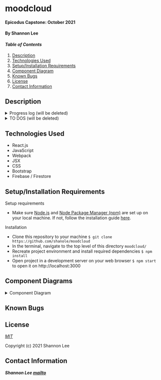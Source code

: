 # moodcloud

#### Epicodus Capstone: October 2021

#### By Shannon Lee

#### _Table of Contents_

1. [Description](#description)
2. [Technologies Used](#technologies)
3. [Setup/Installation Requirements](#setup)
4. [Component Diagram](#diagram)
5. [Known Bugs](#bugs)
6. [License](#license)
7. [Contact Information](#contact)

## Description <a id="description"></a>

<details>
  <summary>Progress log (will be deleted)</summary>

- Sep 19
  - Submitted new capstone proposal, set up basic react environment
  - Planning component diagram, researching authentication w/ Firebase
  - Create to do list of tasks
- Sept 21
  - Static layout, Redux, and firebase set up
- Sept 22
  - Basic CRUD for new entries
  - I am SO CLOSE to getting the NewEntryForm component to add keywords to the keywords collection... I can get it to add, but not to update averages!!! Figure this out next time, as well as what to do when editing and deleting
- Sept 26
  - Finished database design for keyword collection
  - Incorporated pagination w/ EntryList - having trouble w/ infinite scroll
- Sept 27
  - Finished infinite scrolling EntryList
  - Researched Chart.js
  - Got basic implementation of chart down
  - Started authentication/authorization
- Sept 28
  - got auth/authorization logic figured out
  - created different routes
  - created and styled landing page
- Sept 29
  - user can now change display name and profile photo
  - styling for landing page

</details>

<details>
  <summary>TO DOS (will be deleted)</summary>

- [x] set up basic component structure with static components
  - [x] set up most static layout for dashboard
  - [x] incorporate Redux
    - [x] write reducers for dashboard display
    - [x] incorporate firebase
- [x] develop full CRUD for posts with firestore
  - [x] create new entry
  - [x] view entries on dashboard (Entry, EntryList)
    - [x] display entry list by DATE
    - [x] pagination
      - [x] _infinite scroll_
  - [x] view entry details (EntryDetails)
    - [x] don't forget TIMESTAMP
  - [x] edit/delete entry
    - [x] basic edit functionality
    - [x] basic delete functionality
      - [ ] _page to confirm delete?_
    - [x] make edit form redirect to entry DETAILS, not dashboard? --> learn about firestore queries lol
  - [x] keyword/hashtag form [react tags?](https://github.com/react-tags/react-tags)
- [x] **keyword collections in firestore**
  - [x] add and update averages for keywords when creating new post
  - [x] autosuggest
  - [x] Keyword component instead of random list elements
  - [x] KeywordDetails component - will have average, list of posts
- [x] figure out toggling between dashboard, form, keyword, and post views --FINISH BY 9/26

---

- [x] create GRAPH with Chart.js
  - [x] Each node should be able to link to a specific post
  - [x] Change timespans
  - [x] Modal on hover
- [x] Routing and landing page
- [x] authentication / authorization
  - [x] may need to change firestore db structure, esp for KEYWORDS -- all entries should have a userId assc w them; keywords may need to be nested in a user document
  - [x] redirecting when logging in not working
  - [x] security rules
- [x] UserControl components
  - [x] form to set displayName
  - [x] profile pic
  - [ ] _reset pw, change email, other user customization options_

---

- [ ] UI & styling that is responsive
  - [ ] basic dashboard layout & 'global' styling
    - [ ] why does the dashboard re-render??
  - [ ] navbar
  - [ ] chart
    - [ ] demo chart on landing page --FINISH BY 10/2
  - [ ] new form
    - [ ] react tags
    - [ ] input range
  - [ ] entries
    - [ ] entry list
    - [ ] entry details
  - [ ] keywords
    - [ ] keyword pill
    - [ ] keyword details
  - [ ] user
    - [ ] user control
    - [ ] user profile
  - [ ] animations
- [ ] readme --FINISH BY 10/9
  - [ ] component diagram
        _ [ ] \_weather widget with openWeather?_
- [ ] _limit only one post a day_
- [ ] _BONUS: fancy "cloud" view for keywords_

</details>

## Technologies Used <a id="technologies"></a>

- React.js
- JavaScript
- Webpack
- JSX
- CSS
- Bootstrap
- Firebase / Firestore

## Setup/Installation Requirements <a id="setup"></a>

Setup requirements

- Make sure [Node.js](https://nodejs.org/en/) and [Node Package Manager (npm)](https://www.npmjs.com/) are set up on your local machine. If not, follow the installation guide [here](https://www.learnhowtoprogram.com/intermediate-javascript/getting-started-with-javascript/installing-node-js).

Installation

- Clone this repository to your machine `$ git clone https://github.com/shanole/moodcloud`
- In the terminal, navigate to the top level of this directory `moodcloud/`
- Recreate project environment and install required dependencies `$ npm install`
- Open project in a development server on your web browser `$ npm start` to open it on http://localhost:3000

## Component Diagrams <a id="diagram"></a>

<details>
  <summary>Component Diagram</summary>

</details>

## Known Bugs <a id="bugs"></a>

## License <a id="license"></a>

_[MIT](https://choosealicense.com/licenses/mit/)_

Copyright (c) 2021 Shannon Lee

## Contact Information <a id="contact"></a>

**_Shannon Lee [mailto](mailto:shannonleehj@gmail.com)_**
